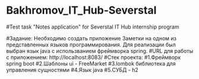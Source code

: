 # Bakhromov_IT_Hub-Severstal
#Test task "Notes application" for Severstal IT Hub internship program

#Задание: Необходимо создать приложение Заметки на одном из представленных языков программирования. Для реализации был выбран язык java с использванием фреймворка spring.
#URL для работы с приложением: http://localhost:8083/
#Cтек проекта:
#1.Фреймворк spring boot
#2.Шаблоны ui - FreeMarket
#3.lombok библиотека для управления сущностями
#4.Язык java
#5.СУБД - h2
